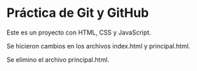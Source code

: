 # Práctica de Git y GitHub

Este es un proyecto con HTML, CSS y
JavaScript.

Se hicieron cambios en los archivos index.html y principal.html.

Se elimino el archivo principal.html.